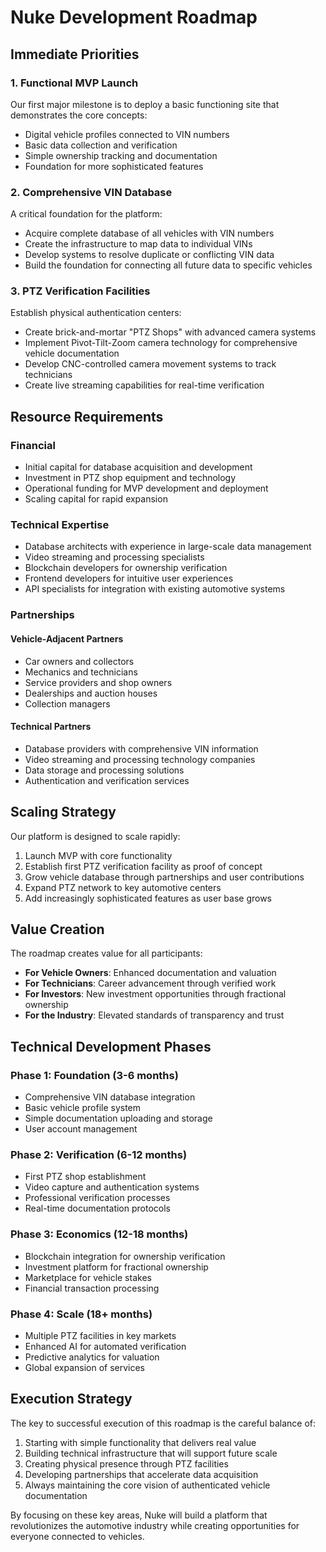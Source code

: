 # Nuke Development Roadmap

## Immediate Priorities

### 1. Functional MVP Launch

Our first major milestone is to deploy a basic functioning site that demonstrates the core concepts:
- Digital vehicle profiles connected to VIN numbers
- Basic data collection and verification
- Simple ownership tracking and documentation
- Foundation for more sophisticated features

### 2. Comprehensive VIN Database

A critical foundation for the platform:
- Acquire complete database of all vehicles with VIN numbers
- Create the infrastructure to map data to individual VINs
- Develop systems to resolve duplicate or conflicting VIN data
- Build the foundation for connecting all future data to specific vehicles

### 3. PTZ Verification Facilities

Establish physical authentication centers:
- Create brick-and-mortar "PTZ Shops" with advanced camera systems
- Implement Pivot-Tilt-Zoom camera technology for comprehensive vehicle documentation
- Develop CNC-controlled camera movement systems to track technicians
- Create live streaming capabilities for real-time verification

## Resource Requirements

### Financial

- Initial capital for database acquisition and development
- Investment in PTZ shop equipment and technology
- Operational funding for MVP development and deployment
- Scaling capital for rapid expansion

### Technical Expertise

- Database architects with experience in large-scale data management
- Video streaming and processing specialists
- Blockchain developers for ownership verification
- Frontend developers for intuitive user experiences
- API specialists for integration with existing automotive systems

### Partnerships

#### Vehicle-Adjacent Partners
- Car owners and collectors
- Mechanics and technicians
- Service providers and shop owners
- Dealerships and auction houses
- Collection managers

#### Technical Partners
- Database providers with comprehensive VIN information
- Video streaming and processing technology companies
- Data storage and processing solutions
- Authentication and verification services

## Scaling Strategy

Our platform is designed to scale rapidly:
1. Launch MVP with core functionality
2. Establish first PTZ verification facility as proof of concept
3. Grow vehicle database through partnerships and user contributions
4. Expand PTZ network to key automotive centers
5. Add increasingly sophisticated features as user base grows

## Value Creation

The roadmap creates value for all participants:
- **For Vehicle Owners**: Enhanced documentation and valuation
- **For Technicians**: Career advancement through verified work
- **For Investors**: New investment opportunities through fractional ownership
- **For the Industry**: Elevated standards of transparency and trust

## Technical Development Phases

### Phase 1: Foundation (3-6 months)
- Comprehensive VIN database integration
- Basic vehicle profile system
- Simple documentation uploading and storage
- User account management

### Phase 2: Verification (6-12 months)
- First PTZ shop establishment
- Video capture and authentication systems
- Professional verification processes
- Real-time documentation protocols

### Phase 3: Economics (12-18 months)
- Blockchain integration for ownership verification
- Investment platform for fractional ownership
- Marketplace for vehicle stakes
- Financial transaction processing

### Phase 4: Scale (18+ months)
- Multiple PTZ facilities in key markets
- Enhanced AI for automated verification
- Predictive analytics for valuation
- Global expansion of services

## Execution Strategy

The key to successful execution of this roadmap is the careful balance of:
1. Starting with simple functionality that delivers real value
2. Building technical infrastructure that will support future scale
3. Creating physical presence through PTZ facilities
4. Developing partnerships that accelerate data acquisition
5. Always maintaining the core vision of authenticated vehicle documentation

By focusing on these key areas, Nuke will build a platform that revolutionizes the automotive industry while creating opportunities for everyone connected to vehicles.
